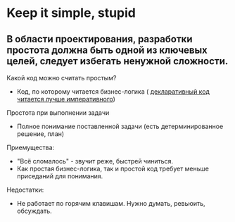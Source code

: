 # Keep it simple, stupid 

## В области проектирования, разработки простота должна быть одной из ключевых целей, следует избегать ненужной сложности.

Какой код можно считать простым?
* Код, по которому читается бизнес-логика (
    [декларативный код читается лучше императивного](https://habr.com/post/324688/))

Простота при выполнении задачи
* Полное понимание поставленной задачи (есть детерминированное решение, план)

Приемущества:
* "Всё сломалось" - звучит реже, быстрей чиниться.
* Как простая бизнес-логика, так и простой код требует меньше приседаний для понимания.

Недостатки:
* Не работает по горячим клавишам. Нужно думать, ревьюить, обсуждать.
